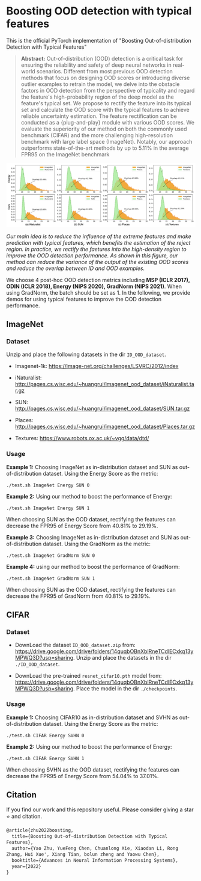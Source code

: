 # Boosting OOD detection with typical features
This is the official PyTorch implementation of "Boosting Out-of-distribution Detection with Typical Features" 

>**Abstract:** Out-of-distribution (OOD) detection is a critical task for ensuring the reliability and safety of deep neural networks in real-world scenarios.
Different from most previous OOD detection methods that focus on designing OOD scores or introducing diverse outlier examples to retrain the model, we delve into the obstacle factors in OOD detection from the perspective of typicality and regard the feature's high-probability region of the deep model as the feature's typical set.
We propose to rectify the feature into its typical set and calculate the OOD score with the typical features to achieve reliable uncertainty estimation.
The feature rectification can be conducted as a {plug-and-play} module with various OOD scores.
We evaluate the superiority of our method on both the commonly used benchmark (CIFAR) and the more challenging high-resolution benchmark with large label space (ImageNet). Notably, our approach outperforms state-of-the-art methods by up to 5.11% in the average FPR95 on the ImageNet benchmark 

![avatar](Compare.png)

*Our main idea is to reduce the influence of the extreme features and make prediction with typical features, which benefits the estimation of the reject region. In practice, we rectify the faetures into the high-density region to improve the OOD detection performance. As shown in this figure, our method can reduce the variance of the output of the existing OOD scores and reduce the overlap between ID and OOD examples.*

We choose 4 post-hoc OOD detection metrics including **MSP (ICLR 2017), ODIN (ICLR 2018), Energy (NIPS 2020), GradNorm (NIPS 2021)**. When using GradNorm, the batch should be set as 1. In the following, we provide demos for using typical features to improve the OOD detection performance.

## ImageNet 

### Dataset
Unzip and place the following datasets in the dir `ID_OOD_dataset`.

- Imagenet-1k:   https://image-net.org/challenges/LSVRC/2012/index

- iNaturalist:   http://pages.cs.wisc.edu/~huangrui/imagenet_ood_dataset/iNaturalist.tar.gz

- SUN:           http://pages.cs.wisc.edu/~huangrui/imagenet_ood_dataset/SUN.tar.gz

- Places:        http://pages.cs.wisc.edu/~huangrui/imagenet_ood_dataset/Places.tar.gz

- Textures:      https://www.robots.ox.ac.uk/~vgg/data/dtd/

### Usage
**Example 1:** Choosing ImageNet as in-distribution dataset and SUN as out-of-distribution dataset. Using the Energy Score as the metric:
```
./test.sh ImageNet Energy SUN 0
```

**Example 2:** Using our method to boost the performance of Energy: 

```
./test.sh ImageNet Energy SUN 1
```

When choosing SUN as the OOD dataset, rectifying the features can decrease the FPR95 of Energy Score from 40.81% to 29.19%.

**Example 3:** Choosing ImageNet as in-distribution dataset and SUN as out-of-distribution dataset. Using the GradNorm as the metric:
```
./test.sh ImageNet GradNorm SUN 0
```

**Example 4:** using our method to boost the performance of GradNorm: 

```
./test.sh ImageNet GradNorm SUN 1
```

When choosing SUN as the OOD dataset, rectifying the features can decrease the FPR95 of GradNorm from 40.81% to 29.19%.



## CIFAR

### Dataset

- DownLoad the dataset `ID_OOD_dataset.zip` from: https://drive.google.com/drive/folders/14quqbOBnXblRneTCdlECxkq13yMPWQ3D?usp=sharing. Unzip and place the datasets in the dir `./ID_OOD_dataset`.

- DownLoad the pre-trained `resnet_cifar10.pth` model from: https://drive.google.com/drive/folders/14quqbOBnXblRneTCdlECxkq13yMPWQ3D?usp=sharing. Place the model in the dir `./checkpoints`.

### Usage

**Example 1:** Choosing CIFAR10 as in-distribution dataset and SVHN as out-of-distribution dataset. Using the Energy Score as the metric:
```
./test.sh CIFAR Energy SVHN 0
```

**Example 2:** Using our method to boost the performance of Energy: 
```
./test.sh CIFAR Energy SVHN 1
```

When choosing SVHN as the OOD dataset, rectifying the features can decrease the FPR95 of Energy Score from 54.04% to 37.01%.

## Citation

If you find our work and this repository useful. Please consider giving a star ⭐ and citation.

```
@article{zhu2022boosting,
  title={Boosting Out-of-distribution Detection with Typical Features},
  author={Yao Zhu, YueFeng Chen, Chuanlong Xie, Xiaodan Li, Rong Zhang, Hui Xue', Xiang Tian, bolun zheng and Yaowu Chen},
  booktitle={Advances in Neural Information Processing Systems},
  year={2022}
}
```
